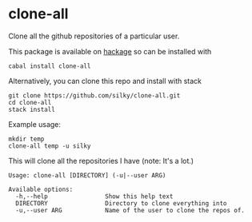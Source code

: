 clone-all
=========

Clone all the github repositories of a particular user.

This package is available on [hackage](http://hackage.haskell.org/package/clone-all)
so can be installed with

````
cabal install clone-all
````

Alternatively, you can clone this repo and install with stack

````
git clone https://github.com/silky/clone-all.git
cd clone-all
stack install
````

Example usage:

    mkdir temp
    clone-all temp -u silky

This will clone all the repositories I have (note: It's a lot.)


````
Usage: clone-all [DIRECTORY] (-u|--user ARG)

Available options:
  -h,--help                Show this help text
  DIRECTORY                Directory to clone everything into
  -u,--user ARG            Name of the user to clone the repos of.
````
